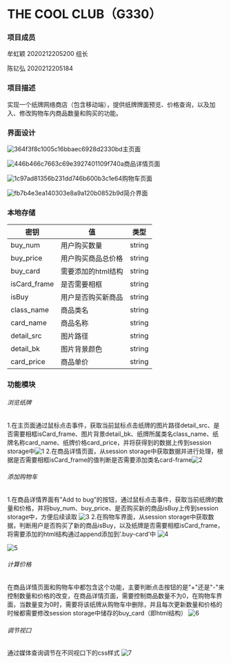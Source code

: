 # THE COOL CLUB（G330）

### 项目成员

牟虹颖 2020212205200 组长

陈钇弘 2020212205184

### 项目描述

实现一个纸牌网络商店（包含移动端），提供纸牌牌面预览、价格查询，以及加入、修改购物车内商品数量和购买的功能。

### 界面设计

![364f3f8c1005c16bbaec6928d2330bd](C:\Users\32536\Desktop\Final\readme_img\364f3f8c1005c16bbaec6928d2330bd.png)主页面

![446b466c7663c69e3927401109f740a](C:\Users\32536\Desktop\Final\readme_img\446b466c7663c69e3927401109f740a.png)商品详情页面

![1c97ad81356b231dd746b600b3c1e64](C:\Users\32536\Desktop\Final\readme_img\1c97ad81356b231dd746b600b3c1e64.png)购物车页面

![fb7b4e3ea140303e8a9a120b0852b9d](C:\Users\32536\Desktop\Final\readme_img\fb7b4e3ea140303e8a9a120b0852b9d.png)简介界面

### 本地存储

| 密钥         | 值                 | 类型   |
| ------------ | ------------------ | ------ |
| buy_num      | 用户购买数量       | string |
| buy_price    | 用户购买商品总价格 | string |
| buy_card     | 需要添加的html结构 | string |
| isCard_frame | 是否需要相框       | string |
| isBuy        | 用户是否购买新商品 | string |
| class_name   | 商品类名           | string |
| card_name    | 商品名称           | string |
| detail_src   | 图片路径           | string |
| detail_bk    | 图片背景颜色       | string |
| card_price   | 商品单价           | string |

### 功能模块

###### 浏览纸牌

1.在主页面通过鼠标点击事件，获取当前鼠标点击纸牌的图片路径detail_src、是否需要相框isCard_frame、图片背景detail_bk、纸牌所属类名class_name、纸牌名称card_name、纸牌价格card_price，并将获得到的数据上传到session storage中![1](C:\Users\32536\Desktop\Final\readme_img\1.png)
2.在商品详情页面，从session storage中获取数据并进行处理，根据是否需要相框isCard_frame的值判断是否需要添加类名card-frame![2](C:\Users\32536\Desktop\Final\readme_img\2.png)

###### 添加购物车

1.在商品详情界面有”Add to bug”的按钮，通过鼠标点击事件，获取当前纸牌的数量和价格，并将buy_num、buy_price、是否购买新的商品isBuy上传到session storage中，方便后续读取 ![3](C:\Users\32536\Desktop\Final\readme_img\3.png)
2.在购物车界面，从session storage中获取数据，判断用户是否购买了新的商品isBuy，以及纸牌是否需要相框isCard_frame，将需要添加的html结构通过append添加到’.buy-card’中 ![4](C:\Users\32536\Desktop\Final\readme_img\4.png)

![5](C:\Users\32536\Desktop\Final\readme_img\5.png)

######  计算价格 

在商品详情页面和购物车中都包含这个功能，主要判断点击按钮的是"+"还是"-"来控制数量和价格的改变，在商品详情页面，需要控制商品数量不为0，在购物车界面，当数量变为0时，需要将该纸牌从购物车中删除，并且每次更新数量和价格的时候都需要修改session storage中储存的buy_card（即html结构） ![6](C:\Users\32536\Desktop\Final\readme_img\6.png)

######  调节视口 

 通过媒体查询调节在不同视口下的css样式 ![7](C:\Users\32536\Desktop\Final\readme_img\7.png)